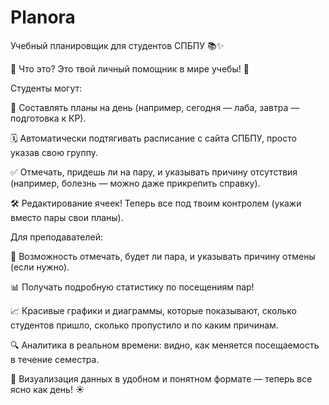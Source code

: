# Planora
Учебный планировщик для студентов СПБПУ 📚✨

🎯 Что это?
Это твой личный помощник в мире учебы! 🚀

Студенты могут:

📝 Составлять планы на день (например, сегодня — лаба, завтра — подготовка к КР).

🗓 Автоматически подтягивать расписание с сайта СПБПУ, просто указав свою группу.

✅ Отмечать, придешь ли на пару, и указывать причину отсутствия (например, болезнь — можно даже прикрепить справку).

🛠 Редактирование ячеек! Теперь все под твоим контролем (укажи вместо пары свои планы).

Для преподавателей:

📅 Возможность отмечать, будет ли пара, и указывать причину отмены (если нужно).

📊 Получать подробную статистику по посещениям пар!

📈 Красивые графики и диаграммы, которые показывают, сколько студентов пришло, сколько пропустило и по каким причинам.

🔍 Аналитика в реальном времени: видно, как меняется посещаемость в течение семестра.

🎨 Визуализация данных в удобном и понятном формате — теперь все ясно как день! ☀️
